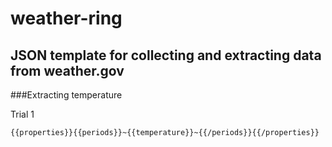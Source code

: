 # weather-ring

## JSON template for collecting and extracting data from weather.gov

###Extracting temperature

Trial 1

`{{properties}}{{periods}}~{{temperature}}~{{/periods}}{{/properties}}`

